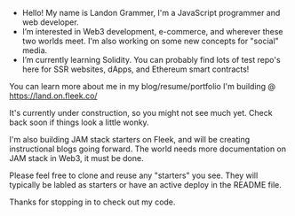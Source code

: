 - Hello! My name is Landon Grammer, I'm a JavaScript programmer and web developer. 
- I’m interested in Web3 development, e-commerce, and wherever these two worlds meet. I'm also working on some new concepts for "social" media.
- I’m currently learning Solidity. You can probably find lots of test repo's here for SSR websites, dApps, and Ethereum smart contracts!

You can learn more about me in my blog/resume/portfolio I'm building @ https://land.on.fleek.co/

It's currently under construction, so you might not see much yet. Check back soon if things look a little wonky.

I'm also building JAM stack starters on Fleek, and will be creating instructional blogs going forward. The world needs more documentation on JAM stack in Web3, it must be done. 

Please feel free to clone and reuse any "starters" you see. They will typically be labled as starters or have an active deploy in the README file. 

Thanks for stopping in to check out my code. 
